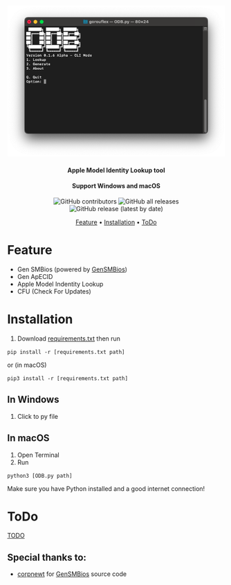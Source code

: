 <p align="center"><img src="Img/MainMenu.png" alt="Main Menu" title="Main Menu"></p>

<h4 align="center">Apple Model Identity Lookup tool</h4>
<h4 align="center">Support Windows and macOS</h4>

<p align="center">
<img alt="GitHub contributors" src="https://img.shields.io/github/contributors/gorouflex/ODB?style=for-the-badge">
<img alt="GitHub all releases" src="https://img.shields.io/github/downloads/gorouflex/ODB/total?style=for-the-badge">
<img alt="GitHub release (latest by date)" src="https://img.shields.io/github/v/release/gorouflex/ODB?style=for-the-badge">

<p align="center">
  <a href="#feature">Feature</a>
  •
  <a href="#installation">Installation</a>
  •
  <a href="#todo">ToDo</a> 
</p>

# Feature
- Gen SMBios (powered by [GenSMBios](https://github.com/corpnewt/GenSMBIOS/))
- Gen ApECID
- Apple Model Indentity Lookup
- CFU (Check For Updates)

# Installation

1. Download [requirements.txt](ODB/requirements.txt) then run 
```
pip install -r [requirements.txt path]
```
or (in macOS)
```
pip3 install -r [requirements.txt path]
```
## In Windows
 1. Click to py file
## In macOS
 1. Open Terminal
 2. Run
```
python3 [ODB.py path]
```
Make sure you have Python installed and a good internet connection!
# ToDo
<a href="TODO.md">TODO</a> 



## Special thanks to:

- [corpnewt](https://github.com/corpnewt) for [GenSMBios](https://github.com/corpnewt/GenSMBIOS/) source code
